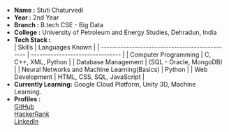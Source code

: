 - **Name :** Stuti Chaturvedi 
- **Year :** 2nd Year 
- **Branch :** B.tech CSE - Big Data
- **College :** University of Petroleum and Energy Studies, Dehradun, India 
- **Tech Stack :**\
| Skills | Languages Known |
| ----------------------------------------------- | -------------------------------- |
| Computer Programming | C, C++, XML, Python |
| Database Management | (SQL - Oracle, MongoDB) |
| Neural Networks and Machine Learning(Basics) | Python |
| Web Development | HTML, CSS, SQL, JavaScript |
- **Currently Learning:** Google Cloud Platform, Unity 3D, Machine Learning.
- **Profiles :**\
    [GitHub](http://www.github.com/CryptoGerm)\
    [HackerRank](http://www.hackerrank.com/CryptoGerm)\
    [LinkedIn](http://www.linkedin.com/in/stuti-chaturvedi-b88a5318b/)
